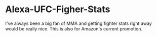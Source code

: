 # Alexa-UFC-Figher-Stats

I've always been a big fan of MMA and getting fighter stats right away would be really nice. This is also for Amazon's current promotion.
